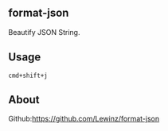 ## format-json
Beautify JSON String.

## Usage
`cmd+shift+j`

## About
Github:<https://github.com/Lewinz/format-json>